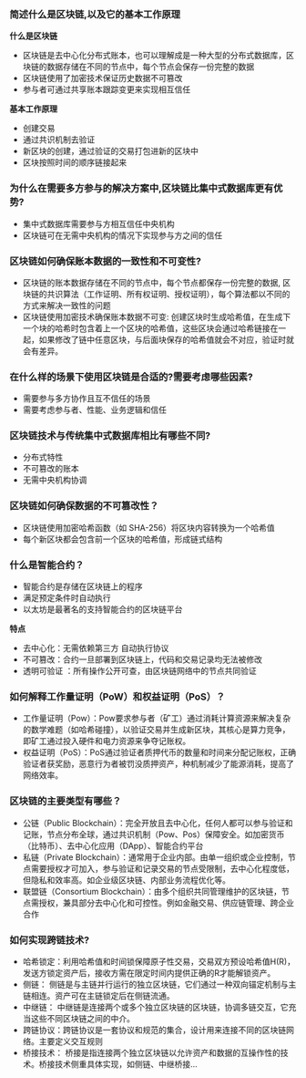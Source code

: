 
### 简述什么是区块链,以及它的基本工作原理

**什么是区块链**

- 区块链是去中心化分布式账本，也可以理解成是一种大型的分布式数据库，区块链的数据存储在不同的节点中，每个节点会保存一份完整的数据
- 区块链使用了加密技术保证历史数据不可篡改
- 参与者可通过共享账本跟踪变更来实现相互信任

**基本工作原理**

- 创建交易
- 通过共识机制去验证
- 新区块的创建，通过验证的交易打包进新的区块中
- 区块按照时间的顺序链接起来


### 为什么在需要多方参与的解决方案中,区块链比集中式数据库更有优势?

- 集中式数据库需要参与方相互信任中央机构
- 区块链可在无需中央机构的情况下实现参与方之间的信任

### 区块链如何确保账本数据的一致性和不可变性?

- 区块链的账本数据存储在不同的节点中，每个节点都保存一份完整的数据, 区块链的共识算法（工作证明、所有权证明、授权证明），每个算法都以不同的方式来解决一致性的问题
- 区块链使用加密技术确保账本数据不可变: 创建区块时生成哈希值，在生成下一个块的哈希时包含着上一个区块的哈希值，这些区块会通过哈希链接在一起，如果修改了链中任意区块，与后面块保存的哈希值就会不对应，验证时就会有差异。

### 在什么样的场景下使用区块链是合适的?需要考虑哪些因素?

- 需要参与多方协作且互不信任的场景
- 需要考虑参与者、性能、业务逻辑和信任

### 区块链技术与传统集中式数据库相比有哪些不同?

- 分布式特性
- 不可篡改的账本
- 无需中央机构协调

### 区块链如何确保数据的不可篡改性？

- 区块链使用加密哈希函数（如 SHA-256）将区块内容转换为一个哈希值
- 每个新区块都会包含前一个区块的哈希值，形成链式结构

### 什么是智能合约？

- 智能合约是存储在区块链上的程序
- 满足预定条件时自动执行
- 以太坊是最著名的支持智能合约的区块链平台

**特点**

- 去中心化：无需依赖第三方 自动执行协议
- 不可篡改：合约一旦部署到区块链上，代码和交易记录均无法被修改
- 透明可验证 ：所有操作公开可查，由区块链网络中的节点共同验证

### 如何解释工作量证明（PoW）和权益证明（PoS）？

- 工作量证明（Pow）：Pow要求参与者（矿工）通过消耗计算资源来解决复杂的数学难题（如哈希碰撞），以验证交易并生成新区块，其核心是算力竞争，即矿工通过投入硬件和电力资源来争夺记账权。
- 权益证明（PoS）：PoS通过验证者质押代币的数量和时间来分配记账权，正确验证者获奖励，恶意行为者被罚没质押资产，种机制减少了能源消耗，提高了网络效率。

### 区块链的主要类型有哪些？

- 公链（Public Blockchain）：完全开放且去中心化，任何人都可以参与验证和记账，节点分布全球，通过共识机制（Pow、Pos）保障安全。如加密货币（比特币）、去中心化应用（DApp）、智能合约平台
- 私链（Private Blockchain）：通常用于企业内部。由单一组织或企业控制，节点需要授权才可加入，参与验证和记录交易的节点受限制，去中心化程度低，但隐私和效率高。如企业级区块链、内部业务流程优化等。
- 联盟链（Consortium Blockchain）：由多个组织共同管理维护的区块链，节点需授权，兼具部分去中心化和可控性。例如金融交易、供应链管理、跨企业合作

### 如何实现跨链技术?

- 哈希锁定：利用哈希值和时间锁保障原子性交易，交易双方预设哈希值H(R)，发送方锁定资产后，接收方需在限定时间内提供正确的R才能解锁资产。
- 侧链： 侧链是与主链并行运行的独立区块链，它们通过一种双向锚定机制与主链相连。资产可在主链锁定后在侧链流通。
- 中继链： 中继链是连接两个或多个独立区块链的区块链，协调多链交互，它充当这些不同区块链之间的中介。
- 跨链协议：跨链协议是一套协议和规范的集合，设计用来连接不同的区块链网络。主要定义交互规则
- 桥接技术： 桥接是指连接两个独立区块链以允许资产和数据的互操作性的技术。桥接技术侧重具体实现，如侧链、中继桥接...
